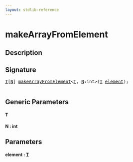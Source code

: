 ```yaml
---
layout: stdlib-reference
---
```


# makeArrayFromElement

## Description





## Signature 

<pre>
<a href="makearrayfromelement-49d.md#typeparam-T" class="code_type">T</a>[<a href="makearrayfromelement-49d.md#decl-N" class="code_var">N</a>] <a href="makearrayfromelement-49d.md">makeArrayFromElement</a>&lt;<a href="makearrayfromelement-49d.md#typeparam-T" class="code_type">T</a>, <a href="makearrayfromelement-49d.md#decl-N" class="code_var">N</a>:<span class="code_keyword">int</span>&gt;(<a href="makearrayfromelement-49d.md#typeparam-T" class="code_type">T</a> <a href="makearrayfromelement-49d.md#decl-element" class="code_param">element</a>);

</pre>

## Generic Parameters

####  <a id="typeparam-T"></a>T
####  <a id="decl-N"></a>N  : int

## Parameters

####  <a id="decl-element"></a>element  : [T](makearrayfromelement-49d.md#typeparam-T)


<script>
// Fix .md links to .html when on ReadTheDocs
if (window.location.hostname.includes('readthedocs') || 
    window.location.hostname.includes('rtfd.io')) {
  document.addEventListener('DOMContentLoaded', function() {
    const links = document.querySelectorAll('a');
    links.forEach(link => {
      const href = link.getAttribute('href');
      if (href && href.includes('.md')) {
        // This regex will handle .md links with or without fragment identifiers or query parameters
        link.href = link.href.replace(/(.+)\.md(#[^?]*)?(\?.*)?$/, '$1.html$2$3');
      }
    });
  });
}
</script>

